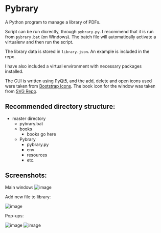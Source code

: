 # Pybrary #
A Python program to manage a library of PDFs.

Script can be run dicrectly, through `pybrary.py`. I recommend that it is run from `pybrary.bat` (on Windows). The batch file will automatically activate a virtualenv and then run the script.

The library data is stored in `library.json`. An example is included in the repo.

I have also included a virtual environment with necessary packages installed.

The GUI is written using [PyQt5](https://pypi.org/project/PyQt5/), and the add, delete and open icons used were taken from [Bootstrap Icons](https://icons.getbootstrap.com/). The book icon for the window was taken from [SVG Repo](https://www.svgrepo.com/).

## Recommended directory structure: ##

* master directory  
  * pybrary.bat  
  * books  
    * books go here  
  * Pybrary  
    * pybrary.py  
    * env  
    * resources  
    * etc.  

## Screenshots: ##
Main window:
![image](https://user-images.githubusercontent.com/22815544/135133146-6440d777-bdf0-463f-b3bd-133be57023d5.png)

Add new file to library:

![image](https://user-images.githubusercontent.com/22815544/131254752-688d8220-26af-4811-912b-19aff730abd8.png)

Pop-ups:

![image](https://user-images.githubusercontent.com/22815544/131254813-3a3bd8d8-8cee-474d-b14d-0c9c714f945e.png)
![image](https://user-images.githubusercontent.com/22815544/131254837-af5aae6d-a875-4e04-ad7d-1a17bd361ad0.png)

